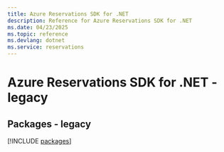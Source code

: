 ```yaml
---
title: Azure Reservations SDK for .NET
description: Reference for Azure Reservations SDK for .NET
ms.date: 04/23/2025
ms.topic: reference
ms.devlang: dotnet
ms.service: reservations
---
```

# Azure Reservations SDK for .NET - legacy
## Packages - legacy
[!INCLUDE [packages](reservations-index.md)]